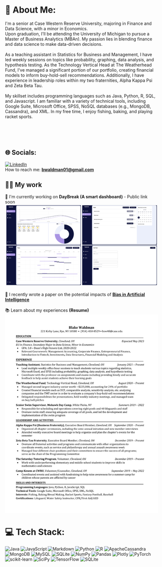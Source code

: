 # 💫 About Me:
I'm a senior at Case Western Reserve University, majoring in Finance and Data Science, with a minor in Economics. <br>Upon graduation, I'll be attending the University of Michigan to pursue a Master of Business Analytics (MBAn). My passion lies in blending finance and data science to make data-driven decisions.<br><br>As a teaching assistant in Statistics for Business and Management, I have led weekly sessions on topics like probability, graphing, data analysis, and hypothesis testing. As the Technology Vertical Head at The Weatherhead Fund, I've managed a significant portion of our portfolio, creating financial models to inform buy-hold-sell recommendations. Additionally, I have experience in leadership roles within my two fraternities, Alpha Kappa Psi and Zeta Beta Tau.<br><br>My skillset includes programming languages such as Java, Python, R, SQL, and Javascript. I am familiar with a variety of technical tools, including Google Suite, Microsoft Office, SPSS, NoSQL databases (e.g., MongoDB, Cassandra), and XML. In my free time, I enjoy fishing, baking, and playing racket sports.<br><br><br><br><br>


## 🌐 Socials:
[![LinkedIn](https://img.shields.io/badge/LinkedIn-%230077B5.svg?logo=linkedin&logoColor=white)](https://linkedin.com/in/blake-waldman) 
<br>How to reach me: **bwaldman01@gmail.com**

## 🔭📄 My work
📌 I'm currently working on **DayBreak (A smart dashboard)** - Public link soon
![alt text](https://github.com/blakewaldman/blakewaldman/blob/main/Daybreak_Pictures.png)
<br><br>📝 I recently wrote a paper on the potential impacts of **[Bias in Artificial Intelligence](https://github.com/blakewaldman/blakewaldman/blob/main/A_Study_on_Bias%20in_Artificial_Intelligence.pdf)** 
<br><br>📚 Learn about my experiences **(Resume)** ![alt text](https://github.com/blakewaldman/blakewaldman/blob/main/Blake%20Waldman%20Resume.png)

# 💻 Tech Stack:
![Java](https://img.shields.io/badge/java-%23ED8B00.svg?style=plastic&logo=java&logoColor=white) ![JavaScript](https://img.shields.io/badge/javascript-%23323330.svg?style=plastic&logo=javascript&logoColor=%23F7DF1E) ![Markdown](https://img.shields.io/badge/markdown-%23000000.svg?style=plastic&logo=markdown&logoColor=white) ![Python](https://img.shields.io/badge/python-3670A0?style=plastic&logo=python&logoColor=ffdd54) ![R](https://img.shields.io/badge/r-%23276DC3.svg?style=plastic&logo=r&logoColor=white) ![ApacheCassandra](https://img.shields.io/badge/cassandra-%231287B1.svg?style=plastic&logo=apache-cassandra&logoColor=white) ![MongoDB](https://img.shields.io/badge/MongoDB-%234ea94b.svg?style=plastic&logo=mongodb&logoColor=white) ![MySQL](https://img.shields.io/badge/mysql-%2300f.svg?style=plastic&logo=mysql&logoColor=white) ![SQLite](https://img.shields.io/badge/sqlite-%2307405e.svg?style=plastic&logo=sqlite&logoColor=white) ![NumPy](https://img.shields.io/badge/numpy-%23013243.svg?style=plastic&logo=numpy&logoColor=white) ![Pandas](https://img.shields.io/badge/pandas-%23150458.svg?style=plastic&logo=pandas&logoColor=white) ![Plotly](https://img.shields.io/badge/Plotly-%233F4F75.svg?style=plastic&logo=plotly&logoColor=white) ![PyTorch](https://img.shields.io/badge/PyTorch-%23EE4C2C.svg?style=plastic&logo=PyTorch&logoColor=white) ![scikit-learn](https://img.shields.io/badge/scikit--learn-%23F7931E.svg?style=plastic&logo=scikit-learn&logoColor=white) ![SciPy](https://img.shields.io/badge/SciPy-%230C55A5.svg?style=plastic&logo=scipy&logoColor=%white) ![TensorFlow](https://img.shields.io/badge/TensorFlow-%23FF6F00.svg?style=plastic&logo=TensorFlow&logoColor=white) ![SQLite](https://img.shields.io/badge/sqlite-%2307405e.svg?style=plastic&logo=sqlite&logoColor=white)

